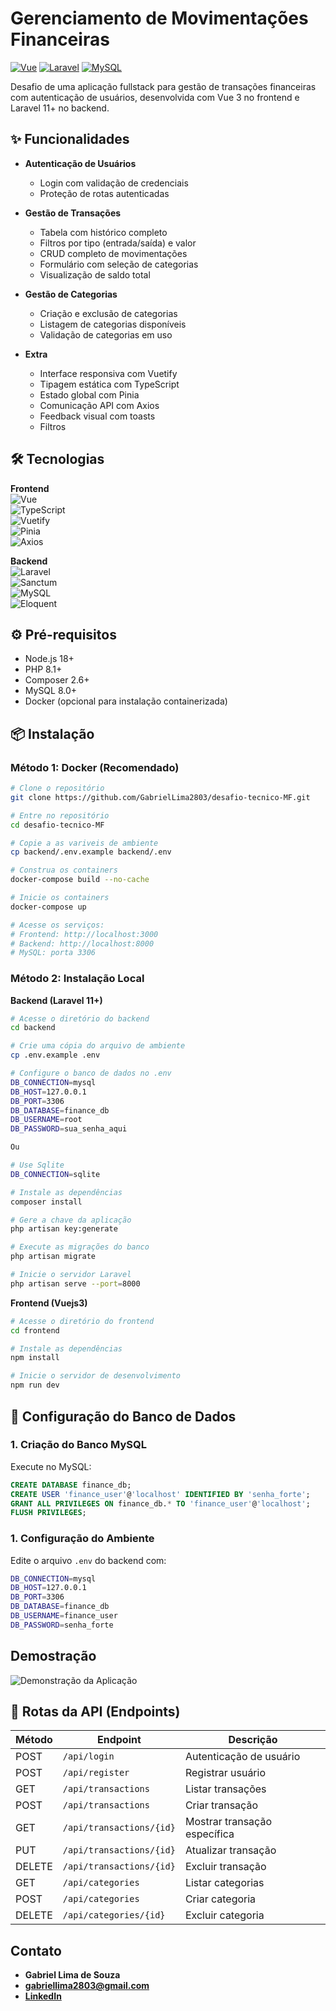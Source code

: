 # Gerenciamento de Movimentações Financeiras

[![Vue](https://img.shields.io/badge/Vue-3.x-4FC08D?logo=vuedotjs)](https://vuejs.org/)
[![Laravel](https://img.shields.io/badge/Laravel-11+-FF2D20?logo=laravel)](https://laravel.com/)
[![MySQL](https://img.shields.io/badge/MySQL-8.0-4479A1?logo=mysql)](https://www.mysql.com/)

Desafio de uma aplicação fullstack para gestão de transações financeiras com autenticação de usuários, desenvolvida com Vue 3 no frontend e Laravel 11+ no backend.

## ✨ Funcionalidades

- **Autenticação de Usuários**
  - Login com validação de credenciais
  - Proteção de rotas autenticadas

- **Gestão de Transações**
  - Tabela com histórico completo
  - Filtros por tipo (entrada/saída) e valor
  - CRUD completo de movimentações
  - Formulário com seleção de categorias
  - Visualização de saldo total

- **Gestão de Categorias**
  - Criação e exclusão de categorias
  - Listagem de categorias disponíveis
  - Validação de categorias em uso

- **Extra**
  - Interface responsiva com Vuetify
  - Tipagem estática com TypeScript
  - Estado global com Pinia
  - Comunicação API com Axios
  - Feedback visual com toasts
  - Filtros

## 🛠 Tecnologias

**Frontend**  
![Vue](https://img.shields.io/badge/-Vue%203-4FC08D?logo=vuedotjs)  
![TypeScript](https://img.shields.io/badge/-TypeScript-3178C6?logo=typescript)  
![Vuetify](https://img.shields.io/badge/-Vuetify-1867C0?logo=vuetify)  
![Pinia](https://img.shields.io/badge/-Pinia-FFD02F?logo=pinia)  
![Axios](https://img.shields.io/badge/-Axios-5A29E4?logo=axios)

**Backend**  
![Laravel](https://img.shields.io/badge/-Laravel%2011+-FF2D20?logo=laravel)  
![Sanctum](https://img.shields.io/badge/-Sanctum-FF2D20?logo=laravel)  
![MySQL](https://img.shields.io/badge/-MySQL%208.0-4479A1?logo=mysql)  
![Eloquent](https://img.shields.io/badge/-Eloquent-FF2D20?logo=laravel)

## ⚙️ Pré-requisitos

- Node.js 18+
- PHP 8.1+
- Composer 2.6+
- MySQL 8.0+
- Docker (opcional para instalação containerizada)

## 📦 Instalação

### Método 1: Docker (Recomendado)

```bash
# Clone o repositório
git clone https://github.com/GabrielLima2803/desafio-tecnico-MF.git

# Entre no repositório
cd desafio-tecnico-MF

# Copie a as variveis de ambiente
cp backend/.env.example backend/.env

# Construa os containers
docker-compose build --no-cache

# Inicie os containers
docker-compose up 

# Acesse os serviços:
# Frontend: http://localhost:3000
# Backend: http://localhost:8000
# MySQL: porta 3306
```

### Método 2: Instalação Local

**Backend (Laravel 11+)**
```bash
# Acesse o diretório do backend
cd backend

# Crie uma cópia do arquivo de ambiente
cp .env.example .env

# Configure o banco de dados no .env
DB_CONNECTION=mysql
DB_HOST=127.0.0.1
DB_PORT=3306
DB_DATABASE=finance_db
DB_USERNAME=root
DB_PASSWORD=sua_senha_aqui

Ou

# Use Sqlite
DB_CONNECTION=sqlite

# Instale as dependências
composer install

# Gere a chave da aplicação
php artisan key:generate

# Execute as migrações do banco
php artisan migrate

# Inicie o servidor Laravel
php artisan serve --port=8000
```

**Frontend (Vuejs3)**
```bash
# Acesse o diretório do frontend
cd frontend

# Instale as dependências
npm install

# Inicie o servidor de desenvolvimento
npm run dev
```

## 🔧 Configuração do Banco de Dados

### 1. Criação do Banco MySQL
Execute no MySQL:
```sql
CREATE DATABASE finance_db;
CREATE USER 'finance_user'@'localhost' IDENTIFIED BY 'senha_forte';
GRANT ALL PRIVILEGES ON finance_db.* TO 'finance_user'@'localhost';
FLUSH PRIVILEGES;
```

### 1. Configuração do Ambiente
Edite o arquivo ``.env`` do backend com:

```bash
DB_CONNECTION=mysql
DB_HOST=127.0.0.1
DB_PORT=3306
DB_DATABASE=finance_db
DB_USERNAME=finance_user
DB_PASSWORD=senha_forte
```

## Demostração
![Demonstração da Aplicação](./docs/mf-desafio.gif)


## 🔄 Rotas da API (Endpoints)

| Método | Endpoint                   | Descrição                   |
|--------|----------------------------|-----------------------------|
| POST   | `/api/login`               | Autenticação de usuário     |
| POST   | `/api/register`            | Registrar usuário           |
| GET    | `/api/transactions`        | Listar transações           |
| POST   | `/api/transactions`        | Criar transação             |
| GET    | `/api/transactions/{id}`   | Mostrar transação específica|
| PUT    | `/api/transactions/{id}`   | Atualizar transação         |
| DELETE | `/api/transactions/{id}`   | Excluir transação           |
| GET    | `/api/categories`          | Listar categorias           |
| POST   | `/api/categories`          | Criar categoria             |
| DELETE | `/api/categories/{id}`     | Excluir categoria           |



## Contato

- **Gabriel Lima de Souza**
- **gabriellima2803@gmail.com**
- **[LinkedIn](https://www.linkedin.com/in/gabriel-limadev/)**
